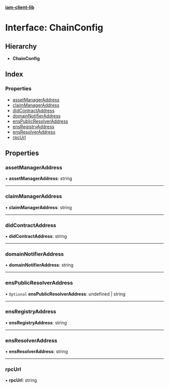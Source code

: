 **[iam-client-lib](../README.md)**

# Interface: ChainConfig

## Hierarchy

* **ChainConfig**

## Index

### Properties

* [assetManagerAddress](chainconfig.md#assetmanageraddress)
* [claimManagerAddress](chainconfig.md#claimmanageraddress)
* [didContractAddress](chainconfig.md#didcontractaddress)
* [domainNotifierAddress](chainconfig.md#domainnotifieraddress)
* [ensPublicResolverAddress](chainconfig.md#enspublicresolveraddress)
* [ensRegistryAddress](chainconfig.md#ensregistryaddress)
* [ensResolverAddress](chainconfig.md#ensresolveraddress)
* [rpcUrl](chainconfig.md#rpcurl)

## Properties

### assetManagerAddress

•  **assetManagerAddress**: string

___

### claimManagerAddress

•  **claimManagerAddress**: string

___

### didContractAddress

•  **didContractAddress**: string

___

### domainNotifierAddress

•  **domainNotifierAddress**: string

___

### ensPublicResolverAddress

• `Optional` **ensPublicResolverAddress**: undefined \| string

___

### ensRegistryAddress

•  **ensRegistryAddress**: string

___

### ensResolverAddress

•  **ensResolverAddress**: string

___

### rpcUrl

•  **rpcUrl**: string
